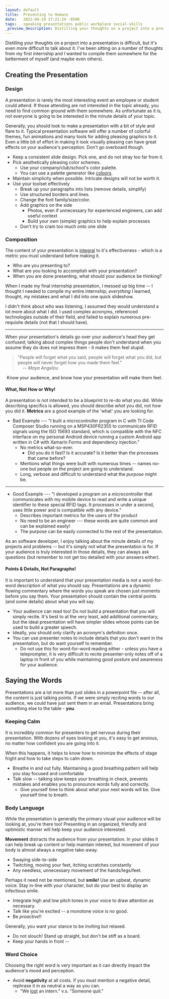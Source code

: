 ```yaml
---
layout: default
title:  Presenting to Humans
date:   2022-09-19 17:21:24 -0500
tags:   speaking presentations public workplace social-skills
_preview_description: Distilling your thoughts on a project into a presentation is difficult, but it's even more difficult to talk about it.
---
```


Distilling your thoughts on a project into a presentation is difficult, but it's even more difficult to talk about it. I've been sitting on a number of thoughts from my first internship and I wanted to compile them somewhere for the betterment of myself (and maybe even others).

## Creating the Presentation
### Design

A presentation is rarely the most interesting event an employee or student could attend. If those attending are not interested in the topic already, you need to find common ground with them somewhere. As unfortunate as it is, not everyone is going to be interested in the minute details of your topic. 

Generally, you should look to make a presentation with a bit of style and flare to it. Typical presentation software will offer a number of colorful themes, fun animations and many tools for adding pleasing graphics to it. Even a little bit of effort in making it look visually pleasing can have great effects on your audience's perception. Don't go overboard though.

- Keep a consistent slide design. Pick one, and do not stray too far from it.
- Pick aesthetically pleasing color schemes.
  - Use your company/club/school's color palette.
  - You can use a palette generator like [coloors][coloors].
- Maintain simplicity when possible. Intricate designs will not be worth it.
- Use your toolset effectively
  - Break up your paragraphs into lists (remove details, simplify)
  - Use structured borders and lines.
  - Change the font family/size/color.
  - Add graphics on the side
    - Photos, even if unnecessary for experienced engineers, can add useful context
    - Build your own (simple) graphics to help explain processes
  - Don't try to cram too much onto one slide

### Composition

The content of your presentation is <ins>integral</ins> to it's effectiveness - which is a metric you must understand before making it.
  - Who are you presenting to?
  - What are you looking to accomplish with your presentation?
  - When you are done presenting, what should your audience be thinking?

When I made my final internship presentation, I messed up big time -- I thought I needed to compile my entire internship; *everything* I learned, thought, my mistakes and what I did into one quick slideshow.

I didn't think about *who* was listening, I assumed they would understand a lot more about what I did. I used complex acronyms, referenced technologies outside of their field, and failed to explain numerous pre-requisite details (not that I should have).

----

When your presentation's details go over your audience's head they get confused; talking about complex things people don't understand when you assume they do does not impress them - it makes them feel stupid.

> "People will forget what you said, people will forget what you did, but people will never forget how you made them feel." 
> <br> &nbsp;&nbsp;&nbsp; -- *Maya Angelou*

<center>Know your audience, and know how your presentation will make them feel.</center>

#### What, Not How or Why!

A presentation is not intended to be a blueprint to re-do what you did. While describing specifics is allowed, you should describe *what* you did, not *how* you did it. **Metrics** are a good example of the 'what' you are looking for.

- Bad Example --- "I built a microcontroller program in C with TI Code Composer Studio running on a MSP430FR2355 to communicate RFID signals using the ISO 15693 standard, which is compatible with the NFC interface on my personal Android device running a custom Android app written in C# with Xamarin Forms and dependency injection."
  - No metrics what-so-ever.
    - Did you do it fast? Is it accurate? Is it better than the processes that came before?
  - Mentions what things were built with numerous times -- names no-one but people on the project are going to understand.
  - Long, verbose and difficult to understand what the *purpose* might be.

----

- Good Example --- "I developed a program on a microcontroller that communicates with my mobile device to read and write a unique identifier to these special RFID tags. It processes in under a second, uses little power and is compatible with any device."
  - Describes important metrics for the users of the product
  - No need to be an engineer --- these words are quite common and can be explained easily!
  - The purpose can be easily connected to the rest of the presentation.

As an software developer, I enjoy talking about the minute details of my projects and problems -- but it's simply not what the presentation is for. If your audience is truly interested in those details, they can always ask questions (but remember to not get too detailed with your answers either).


#### Points & Details, Not Paragraphs!

It is important to understand that your presentation media is not a word-for-word description of what you should say.
Presentations are a dynamic flowing commentary where the words you speak are chosen just moments before you say them.
Your presentation should contain the central points (and some details) about what you will say.

- Your audience can read too! Do not build a presentation that you will simply recite. It's best to at the very least, add additional commentary, but the ideal presentation will have simpler slides whose points can be used to build a greater speech.
- Ideally, you should only clarify an acronym's definition once.
- You can use presenter notes to include details that you don't want in the presentation, but do want yourself to remember.
  - Do not use this for word-for-word reading either - unless you have a teleprompter, it is very difficult to recite presenter-only notes off of a laptop in front of you while maintaining good posture and awareness for your audience.

## Saying the Words

Presentations are a lot more than just slides in a powerpoint file -- after all, the content is just talking points.
If we were simply reciting words to our audience, we could have just sent them in an email. Presentations bring something else to the table - **you**.

### Keeping Calm

It is incredibly common for presenters to get nervous during their presentation. With dozens of eyes looking at you, it's easy to get anxious, no matter how confident you are going into it.

When this happens, it helps to know how to minimize the effects of stage fright and how to take steps to calm down.

- Breathe in and out fully. Maintaining a good breathing pattern will help you stay focused and comfortable
- Talk slow -- talking slow keeps your breathing in check, prevents mistakes and enables you to pronounce words fully and correctly.
  - Give yourself time to think about what your next words will be. Give yourself time to breath.

### Body Language

While the presentation is generally the primary visual your audience will be looking at, you're there too!
Presenting in an organized, friendly and optimistic manner will help keep your audience interested.

**Movement** distracts the audience from your presentation. In your slides it can help break up content or help maintain interest,
but movement of your body is almost always a negative take-away.

- Swaying side-to-side
- Twitching, moving your feet, itching scratches constantly
- Any needless, unnecessary movement of the hands/legs/feet.

Perhaps it need not be mentioned, but **smile!** Use an upbeat, dynamic voice. Stay in-line with your character, but do your best to display an infectious smile.
- Integrate high and low pitch tones in your voice to draw attention as necessary.
- Talk like you're excited -- a monotone voice is no good.
- Be *proactive*!!

Generally, you want your stance to be inviting but relaxed.
- Do not slouch! Stand up straight, but don't be stiff as a board.
- Keep your hands in front -- 

### Word Choice

Choosing the right word is very important as it can directly impact the audience's mood and perception.

- Avoid **negativity** at all costs. If you must mention a negative detail, rephrase it in as neutral a way as you can.
  - "We <ins>lost</ins> an intern." v.s. "Someone quit."

[coloors]: https://coolors.co/